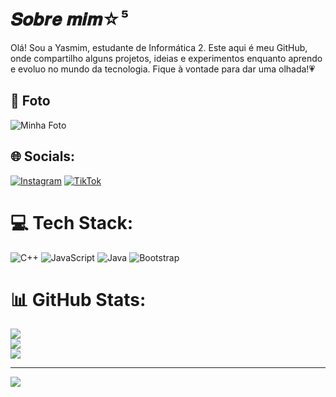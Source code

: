# 𝑺𝒐𝒃𝒓𝒆 𝒎𝒊𝒎☆⁵

Olá! Sou a Yasmim, estudante de Informática 2. Este aqui é meu GitHub, onde compartilho alguns projetos, ideias e experimentos enquanto aprendo e evoluo no mundo da tecnologia. Fique à vontade para dar uma olhada!💗

## 📸 Foto
![Minha Foto](URL_DA_SUA_FOTO) <!-- Coloque o link da sua foto aqui -->

## 🌐 Socials:
[![Instagram](https://img.shields.io/badge/Instagram-%23E4405F.svg?logo=Instagram&logoColor=white)](https://www.instagram.com/yasqzl._/) 
[![TikTok](https://img.shields.io/badge/TikTok-%23000000.svg?logo=TikTok&logoColor=white)](https://www.tiktok.com/@ym._.45?_t=8qxpwBDlu0k&_r=1) 

# 💻 Tech Stack:
![C++](https://img.shields.io/badge/c++-%2300599C.svg?style=for-the-badge&logo=c%2B%2B&logoColor=white) 
![JavaScript](https://img.shields.io/badge/javascript-%23323330.svg?style=for-the-badge&logo=javascript&logoColor=%23F7DF1E) 
![Java](https://img.shields.io/badge/java-%23ED8B00.svg?style=for-the-badge&logo=openjdk&logoColor=white) 
![Bootstrap](https://img.shields.io/badge/bootstrap-%238511FA.svg?style=for-the-badge&logo=bootstrap&logoColor=white)

# 📊 GitHub Stats:
![](https://github-readme-stats.vercel.app/api?username=Yasmim006&theme=default&hide_border=false&include_all_commits=false&count_private=false)<br/>
![](https://github-readme-streak-stats.herokuapp.com/?user=Yasmim006&theme=default&hide_border=false)<br/>
![](https://github-readme-stats.vercel.app/api/top-langs/?username=Yasmim006&theme=default&hide_border=false&include_all_commits=false&count_private=false&layout=compact)

---
[![](https://visitcount.itsvg.in/api?id=Yasmim006&icon=0&color=0)](https://visitcount.itsvg.in)

<!-- Proudly created with GPRM ( https://gprm.itsvg.in ) -->
